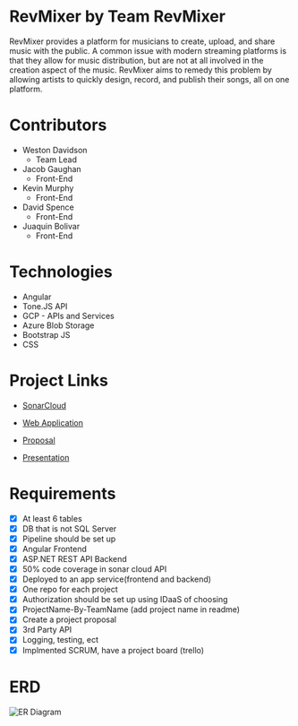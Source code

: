 # RevMixer by Team RevMixer
RevMixer provides a platform for musicians to create, upload, and share music with the public. A common issue with modern streaming platforms is that they allow for music distribution, but are not at all involved in the creation aspect of the music. RevMixer aims to remedy this problem by allowing artists to quickly design, record, and publish their songs, all on one platform.

# Contributors
- Weston Davidson
    - Team Lead
- Jacob Gaughan
    - Front-End 
- Kevin Murphy
    - Front-End
- David Spence
    - Front-End
- Juaquin Bolivar
    - Front-End

# Technologies
* Angular
* Tone.JS API
* GCP - APIs and Services
* Azure Blob Storage
* Bootstrap JS
* CSS

# Project Links

- [SonarCloud](https://sonarcloud.io/dashboard?id=210215-USF-NET_Sequencer-By-TeamTemp)

- [Web Application](https://revmixer.azurewebsites.net/)

- [Proposal](https://github.com/210215-USF-NET/Sequencer-By-TeamTemp/blob/main/project_proposal.md)

- [Presentation](https://docs.google.com/presentation/d/1b7K_x92kA8Oxm5kve1Mz59IqpFVJnVbjrCYZ1MB8w8M/edit?ts=60662c15#slide=id.p)

# Requirements
- [X] At least 6 tables
- [X] DB that is not SQL Server
- [X] Pipeline should be set up
- [X] Angular Frontend
- [X] ASP.NET REST API Backend
- [X] 50% code coverage in sonar cloud API
- [X] Deployed to an app service(frontend and backend)
- [X] One repo for each project
- [X] Authorization should be set up using IDaaS of choosing
- [X] ProjectName-By-TeamName (add project name in readme)
- [x] Create a project proposal
- [X] 3rd Party API
- [X] Logging, testing, ect
- [X] Implmented SCRUM, have a project board (trello)

# ERD
![ER Diagram](ER.jpg)
